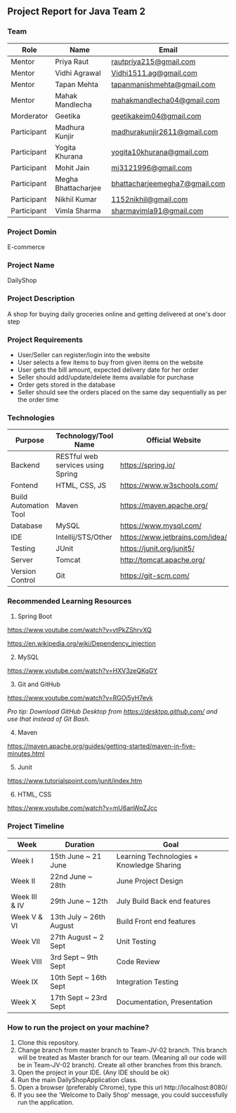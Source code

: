 ## Project Report for Java Team 2

### Team

Role | Name | Email 
------------ | ------------- | -------------
Mentor | Priya Raut | rautpriya215@gmail.com
Mentor | Vidhi Agrawal | Vidhi1511.ag@gmail.com 
Mentor | Tapan Mehta  | tapanmanishmehta@gmail.com
Mentor | Mahak Mandlecha  | mahakmandlecha04@gmail.com
Morderator | Geetika | geetikakeim04@gmail.com
Participant | Madhura Kunjir | madhurakunjir2611@gmail.com
Participant | Yogita Khurana | yogita10khurana@gmail.com
Participant | Mohit Jain | mj3121996@gmail.com
Participant | Megha Bhattacharjee | bhattacharjeemegha7@gmail.com
Participant | Nikhil Kumar | 1152nikhil@gmail.com
Participant | Vimla Sharma | sharmavimla91@gmail.com

### Project Domin
E-commerce

### Project Name
DailyShop

### Project Description
A shop for buying daily groceries online and getting delivered at one's door step

### Project Requirements
- User/Seller can register/login into the website
- User selects a few items to buy from given items on the website
- User gets the bill amount, expected delivery date for her order
- Seller should add/update/delete items available for purchase
- Order gets stored in the database
- Seller should see the orders placed on the same day sequentially as per the order time

### Technologies

Purpose | Technology/Tool Name | Official Website 
------------ | ------------- | -------------
 Backend | RESTful web services using Spring | https://spring.io/
 Fontend | HTML, CSS, JS | https://www.w3schools.com/
 Build Automation Tool | Maven | https://maven.apache.org/
 Database | MySQL | https://www.mysql.com/
 IDE | Intellij/STS/Other | https://www.jetbrains.com/idea/
 Testing| JUnit | https://junit.org/junit5/
 Server| Tomcat | http://tomcat.apache.org/
 Version Control| Git | https://git-scm.com/
 
### Recommended Learning Resources
 
1. Spring Boot

https://www.youtube.com/watch?v=vtPkZShrvXQ

https://en.wikipedia.org/wiki/Dependency_injection

2. MySQL

https://www.youtube.com/watch?v=HXV3zeQKqGY

3. Git and GitHub

https://www.youtube.com/watch?v=RGOj5yH7evk

*Pro tip: Download GitHub Desktop from https://desktop.github.com/ and use that instead of Git Bash.* 

4. Maven

https://maven.apache.org/guides/getting-started/maven-in-five-minutes.html

5. Junit

https://www.tutorialspoint.com/junit/index.htm

6. HTML, CSS

https://www.youtube.com/watch?v=mU6anWqZJcc
 

### Project Timeline

Week | Duration | Goal 
------------ | ------------- | -------------
Week I	| 15th June ~ 21 June	| Learning Technologies + Knowledge Sharing
Week II	| 22nd June ~ 28th | June	Project Design
Week III &  IV	| 29th June ~ 12th | July	Build Back end features
Week V & VI	| 13th July ~ 26th August |	Build Front end features
Week VII |	27th August ~ 2 Sept |	Unit Testing
Week VIII	| 3rd Sept ~ 9th Sept |	Code Review
Week IX	| 10th Sept ~ 16th Sept	| Integration Testing
Week X | 17th Sept ~ 23rd Sept |	Documentation, Presentation

### How to run the project on your machine?

1. Clone this repository. 
2. Change branch from master branch to Team-JV-02 branch. This branch will be treated as Master branch for our team. (Meaning all our code will be in Team-JV-02 branch). Create all other branches from this branch.
3. Open the project in your IDE. (Any IDE should be ok)
4. Run the main DailyShopApplication class.
5. Open a browser (preferably Chrome), type this url http://localhost:8080/ 
6. If you see the 'Welcome to Daily Shop' message, you could successfully run the application.
